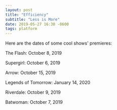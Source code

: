 ```yaml
---
layout: post
title: "Efficiency"
subtitle: "Less is More"
date: 2019-05-27 16:30 -0600
tags: platform
---
```


Here are the dates of some cool shows' premieres:

The Flash: October 8, 2019

Supergirl: October 6, 2019

Arrow: October 15, 2019

Legends of Tomorrow: January 14, 2020

Riverdale: October 9, 2019

Batwoman: October 7, 2019
